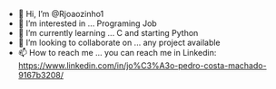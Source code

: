 - 👋 Hi, I’m @Rjoaozinho1
- 👀 I’m interested in ... Programing Job
- 🌱 I’m currently learning ... C and starting Python
- 💞️ I’m looking to collaborate on ... any project available
- 📫 How to reach me ... you can reach me in Linkedin: https://www.linkedin.com/in/jo%C3%A3o-pedro-costa-machado-9167b3208/

<!---
Rjoaozinho1/Rjoaozinho1 is a ✨ special ✨ repository because its `README.md` (this file) appears on your GitHub profile.
You can click the Preview link to take a look at your changes.
--->
